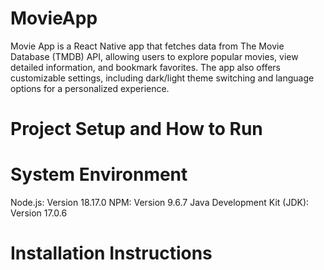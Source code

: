 # MovieApp
Movie App is a React Native app that fetches data from The Movie Database (TMDB) API, allowing users to explore popular movies, view detailed information, and bookmark favorites. The app also offers customizable settings, including dark/light theme switching and language options for a personalized experience.

# Project Setup and How to Run
# System Environment
Node.js: Version 18.17.0
NPM: Version 9.6.7
Java Development Kit (JDK): Version 17.0.6

# Installation Instructions
